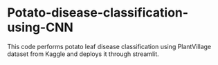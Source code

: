 # Potato-disease-classification-using-CNN
This code performs potato leaf disease classification using PlantVillage dataset from Kaggle and deploys it through streamlit.

